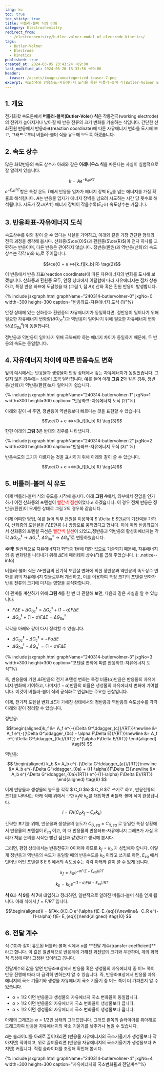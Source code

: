 ```yaml
---
lang: ko
toc: true
toc_sticky: true
title: 버틀러-볼머 식의 이해
category: Electrochemistry
redirect_from:
  - /electrochemistry/butler-volmer-model-of-electrode-kinetics/
tags:
  - Butler-Volmer
  - Electrode
  - kinetics
published: true
created_at: 2024-03-05 23:43:24 +09:00
last_modified_at: 2024-03-26 13:33:56 +09:00
header:
  teaser: /assets/images/uncategorized-teaser-7.png
excerpt: 속도상수와 반응좌표-자유에너지 도식을 통한 버틀러-볼머 식(Butler-Volmer Equation)의 유도 과정 및 이해
---
```


## 1. 개요

전기화학 속도론에서 **버틀러-볼머(Butler-Voler) 식**은 작동전극(working electrode)의 전위가 높아지거나 낮아질 때 반응 전류의 크기 변화를 기술하는 식입니다.  간단한 산화환원 반응에서 반응좌표(reaction coordinate)에 따른 자유에너지 변화를 도시해 보고, 그래프로부터 버틀러-볼머 식을 유도해 보도록 하겠습니다.

## 2. 속도 상수

많은 화학반응의 속도 상수가 아래와 같은 **아레니우스 식**을 따른다는 사실이 실험적으로 잘 알려져 있습니다.

$$ k = Ae^{-E_A/RT} \tag{1}$$

$e^{-E_A/RT}$항은 특정 온도 $T$에서 반응물 입자가 에너지 장벽 $E_A$를 넘는 에너지를 가질 확률로 해석됩니다.  $A$는 반응물 입자가 에너지 장벽을 넘으려 시도하는 시간 당 횟수로 해석됩니다.  시도가 잦고($A\uparrow$) 에너지 장벽이 작을수록($E_A\downarrow$) 속도상수는 커집니다.

## 3. 반응좌표-자유에너지 도식

속도상수를 위와 같이 쓸 수 있다는 사실을 기억하고, 아래와 같은 가장 간단한 형태의 전극 과정을 생각해 봅시다.  산화종($\ce{O}$)과 환원종($\ce{R}$)이 전자 하나를 교환하는 반응이며, 다른 반응은 관여하지 않습니다.  정반응(환원)과 역반응(산화)의 속도상수는 각각 ${k_f}$와 ${k_b}$로 주어집니다.

$$\ce{O + e <=>[k_f][k_b] R} \tag{2}$$

이 반응에서 반응 좌표(reaction coordinate)에 따른 자유에너지의 변화를 도시해 보겠습니다.  산화종과 환원종 모두, 안정 상태에서 이탈함에 따라 자유에너지는 점차 상승하고, 특정 반응 좌표에 도달했을 때 (그림 1, 점 $A$)) 산화 혹은 환원 반응이 발생합니다.

{% include jsxgraph.html graphName="240314-butlervolmer-0" jxgNo=0 width=300 height=300 caption="반응좌표-자유에너지 도식 (1)"%}

안정 상태에 있는 산화종과 환원종의 자유에너지가 동일하다면, 정반응이 일어나기 위해 필요한 자유에너지 변화량($\Delta G^\ddagger_{0c}$)과 역반응이 일어나기 위해 필요한 자유에너지 변화량($\Delta G^\ddagger_{0a}$)이 동일합니다.

정반응과 역반응이 일어나기 위해 극복해야 하는 에너지 차이가 동일하기 때문에, 두 반응의 속도는 동일합니다.

## 4. 자유에너지 차이에 따른 반응속도 변화

앞의 예시에서는 반응물과 생성물이 안정 상태에서 갖는 자유에너지가 동일했습니다.  그렇지 않은 경우에는 상황이 조금 달라집니다.  예를 들어 아래 **그림 2**와 같은 경우, 정반응(산화)가 역반응(환원)보다 일어나기 쉽습니다.

{% include jsxgraph.html graphName="240314-butlervolmer-1" jxgNo=1 width=300 height=300 caption= "반응좌표-자유에너지 도식 (2)"%}

아래와 같이 써 주면, 정반응이 역반응보다 빠르다는 것을 표현할 수 있습니다.

$$\ce{O + e <=>>[k_f][k_b] R} \tag{3}$$

한편 아래의 **그림 3**은 반대의 경우를 나타냅니다.

{% include jsxgraph.html graphName="240314-butlervolmer-2" jxgNo=2 width=300 height=300 caption="반응좌표-자유에너지 도식 (3)" %}

반응속도의 크기가 다르다는 것을 표시하기 위해 아래와 같이 쓸 수 있습니다.

$$\ce{O + e <<=>[k_f][k_b] R} \tag{4}$$

## 5. 버틀러-볼머 식 유도

이제 버틀러-볼머 식의 유도를 시작해 봅시다.  아래 **그림 4**에서, 외부에서 전압을 인가하기 이전 산화종의 포텐셜이 <font color='red'>빨간색 점선</font>이었다고 하겠습니다.  이 경우 전체 반응은 정반응(환원)이 우세한 상태로 그림 2의 경우와 같습니다.

이제 어떠한 방법, 예를 들어 외부 전원을 이용하여 $ \Delta E $만큼의 기전력을 가하여, 산화종의 포텐셜을 $F\Delta E$만큼 (-) 방향으로 움직였다고 합시다.  이에 따라 반응좌표에서 산화종의 포텐셜 곡선은 <font color='red'>빨간색 실선</font>이 되었고,정반응과 역반응의 활성화에너지는 각각 $\Delta G^\ddagger_{0c} \rightarrow \Delta G^\ddagger_{c}$, $\Delta G^\ddagger_{0a} \rightarrow \Delta G^\ddagger_{a}$로 변동하였습니다.

**주의!**  일반적으로 자유에너지가 화학종 1몰에 대한 값으로 기술되기 때문에, 자유에너지의 총 변화량을 나타내기 위해 $\Delta E$에 패러데이 상수($F$)를 곱해 주었습니다.
{: .notice--info}

버틀러-볼머 식은 $\Delta E$만큼의 전기적 포텐셜 변화에 의한 정반응과 역반응의 속도상수 변화를 위의 자유에너지 항들로부터 계산하고, 이를 이용하여 특정 크기의 포텐셜 변화가 반응 전류의 크기에 미치는 영향을 공식화합니다.

이 관계를 계산하기 위해 **그림 4**를 한 번 더 관찰해 보면, 다음과 같은 사실을 알 수 있습니다:

- $F\Delta E + \Delta G^\ddagger_{0c} = \Delta G^\ddagger_c + (1-\alpha)F\Delta E$
- $\Delta G^\ddagger_{a} + (1-\alpha)F\Delta E =  \Delta G^\ddagger_{0a}$

각각을 아래와 같이 다시 정리할 수 있습니다.

- $\Delta G^\ddagger_{0c} -\Delta G^\ddagger_c = -F\alpha\Delta E$
- $\Delta G^\ddagger_{0a} - \Delta G^\ddagger_a = (1-\alpha)F\Delta E$

{% include jsxgraph.html graphName="240314-butlervolmer-3" jxgNo=3 width=300 height=300 caption="포텐셜 변화에 따른 반응좌표-자유에너지 도식"%}

즉, 반응물에 가한 $\Delta E$만큼의 전기 포텐셜 변화는 특정 비율($\alpha$)만큼은 반응물의 자유에너지 변화에 기여하고, 나머지($1-\alpha$)만큼의 비율은 생성물의 자유에너지 변화에 기여합니다. 이것이 버틀러-볼머 식의 공식화로 연결되는 주요한 관찰입니다.

이제, 전기적 포텐셜 변화 $\Delta E$가 가해진 상태에서의 정반응과 역반응의 속도상수를 각각 아래와 같이 정리할 수 있습니다.

정반응:

$$\begin{aligned}k_f &= A_f e^{-{\Delta G^\ddagger_{c}}/{RT}}\newline
&= A_f e^{-{(\Delta G^\ddagger_{0c} - \alpha F\Delta E)}/{RT}}\newline
&= A_f e^{-\Delta G^\ddagger_{0c}/{RT}} e^{\alpha F\Delta E/{RT}}
\end{aligned}  \tag{5}
$$




역반응:

$$
\begin{aligned}
k_b &= A_b e^{-{\Delta G^\ddagger_{a}}/{RT}}\newline
&= A_b e^{-(\Delta G^\ddagger_{0a} + {(1-\alpha)}F\Delta E)}\newline
&= A_b e^{-\Delta G^\ddagger_{0a}/{RT}} e^{-{(1-\alpha) F\Delta E}/{RT}}
\end{aligned} \tag{6}
$$

이제 반응물과 생성물의 농도를 각각 $ C_O $와 $ C_R $로 쓰기로 하고, 반응전류의 크기를 나타내는 아래 식에 위에서 구한 $k_f$와 $k_b$를 대입하면 버틀러-볼머 식이 완성됩니다.

$$ i = FA({C_O}{k_f}-{C_R}{k_b}) \tag{7} $$

간략한 표기를 위해, 반응물과 생성물의 농도가 $C_{O, eq} = C_{R, eq}$ 로 동일한 특정 상황에서 반응물의 포텐셜이 $E_{eq}$ 이고, 이 때 반응물의 반응좌표-자유에너지 그래프가 사실 우리가 처음 논의를 시작한 빨간 점선과 같았다고 생각해 봅시다.

그러면, 평형 상태에서는 반응전류가 0이어야 하므로 $k_f = k_b$ 가 성립해야 합니다.  이렇게 정반응과 역반응의 속도가 동일할 때의 반응속도를 $k_0$ 이라고 쓰기로 하면, $E_{eq}$ 에서 벗어난 어떤 포텐셜 $ E $ 에서의 속도상수는 각각 아래와 같이 쓸 수 있게 됩니다.

$$ k_f = k_0 e^{-{\alpha F(E-E_{eq})}/{RT}} \tag{8} $$

$$ k_b = k_0 e^{-{(1-\alpha) F(E-E_{eq})}/{RT}} \tag{9} $$

**식 8**과 **식 9**를 **식 7**에 대입하고 정리하면, 일반적으로 알려진 버틀러-볼머 식을 얻게 됩니다.  아래 식에서 $f = F/{RT}$ 입니다.

$$\begin{aligned}i = &FAk_0(C_O e^{\alpha f(E-E_{eq})}\newline&- C_R e^{-(1-\alpha) f(E- E_{eq})})\end{aligned} \tag{10} $$

## 6. 전달 계수

식 $(10)$과 같이 유도된 버틀러-볼머 식에서 $\alpha$를 **전달 계수(transfer coefficient)**라고 합니다.  이 값은 일반적으로 반응계에 가해진 과전압의 크기와 무관하며, 계의 화학적 특성에 따라 고정된 값이라고 봅니다.

전달계수의 값을 알면 반응좌표상에서 반응물 혹은 생성물의 자유에너지 중 어느 쪽이 반응 진행에 따라 더 급격히 변하는지 알 수 있습니다.  즉, 반응좌표상에서 반응물 자유에너지의 국소 기울기와 생성물 자유에너지 국소 기울기 중 어느 쪽이 더 가파른지 알 수 있습니다.

- $\alpha = 1/2$ 이면 반응물과 생성물의 자유에너지 국소 변화율이 동일합니다.
- $\alpha\gt 1/2$ 이면 반응물의 자유에너지 국소 변화율이 생성물보다 큽니다.
- $\alpha\lt 1/2$ 이면 생성물의 자유에너지 국소 변화율이 생성물보다 큽니다.

아래의 그래프는 $\alpha = 1/2$인 상태의 그래프입니다.  그래프 왼쪽의 슬라이더를 위아래로 드래그하여 반응물 자유에너지의 국소 기울기를 낮추거나 높일 수 있습니다.

$\alpha$는 슬라이더를 아래로 끌어내리면 (반응물 자유에너지의 국소기울기가 생성물보다 작아지면) 작아지고, 위로 끌어올리면 (반응물 자유에너지의 국소기울기가 생성물보다 커지면) 커집니다.  직접 슬라이더를 조정해 확인해 봅시다. 

{% include jsxgraph.html graphName="240314-butlervolmer-4" jxgNo=4 width=300 height=300 caption="자유에너지의 국소변화율과 전달계수"%}